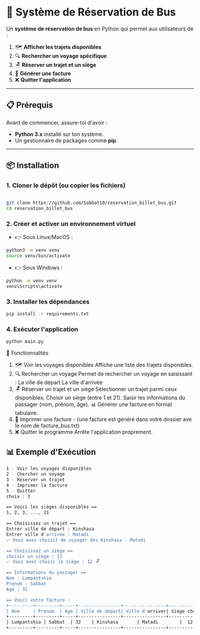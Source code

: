 # 🚌 Système de Réservation de Bus

Un **système de réservation de bus** en Python qui permet aux utilisateurs de :

1. 🗺️ **Afficher les trajets disponibles**
2. 🔍 **Rechercher un voyage spécifique**
3. 🪑 **Réserver un trajet et un siège**
4. 🧾 **Générer une facture**
5. ❌ **Quitter l'application**

---

## 📋 Prérequis

Avant de commencer, assure-toi d'avoir :

- **Python 3.x** installé sur ton système.
- Un gestionnaire de packages comme **pip**.

---

## 📦 Installation

### 1. Cloner le dépôt (ou copier les fichiers)

```bash

git clone https://github.com/Sabbat10/reservation_billet_bus.git
cd reservation_billet_bus

```

### 2. Créer et activer un environnement virtuel

- 👉 Sous Linux/MacOS :

```bash
python3 -m venv venv
source venv/bin/activate
```

- 👉 Sous Windows :

```bash
python -m venv venv
venv\Scripts\activate
```

### 3. Installer les dépendances

```bash
pip install -r requirements.txt
```

### 4. Exécuter l'application

```bash
python main.py
```

🧰 Fonctionnalités

1. 🗺️ Voir les voyages disponibles
   Affiche une liste des trajets disponibles.
2. 🔍 Rechercher un voyage
   Permet de rechercher un voyage en saisissant :
   La ville de départ
   La ville d'arrivée
3. 🪑 Réserver un trajet et un siège
   Sélectionner un trajet parmi ceux disponibles.
   Choisir un siège (entre 1 et 21).
   Saisir les informations du passager (nom, prénom, âge).
   📊 Générer une facture en format tabulaire.
4. 🧾 Imprimer une facture - (une facture est généré dans votre dossier ave le nom de facture_bus.txt)
5. ❌ Quitter le programme
   Arrête l'application proprement.

## 📊 Exemple d'Exécution

```bash
1 - Voir les voyages disponibles
2 - Chercher un voyage
3 - Réserver un trajet
4 - Imprimer la facture
5 - Quitter
choix : 3

== Voici les sièges disponibles ==
1, 2, 3, ..., 21

== Choisissez un trajet ==
Entrer ville de départ : Kinshasa
Entrer ville d'arrivée : Matadi
✅ Vous avez choisit de voyager des Kinshasa - Matadi

== Choisissez un siège ==
choisir un siège : 12
✅ Vous avez choisi le siège : 12 🪑

== Informations du passager ==
Nom : Lumpantshia
Prenom : Sabbat
Age : 32

== Voici votre facture :
+---------+---------+-----+----------------+----------------+---------------+
| Nom     | Prenom  | Age | Ville de depart| Ville d'arriver| Siege choisit |
+---------+---------+-----+----------------+----------------+---------------+
| Lumpantshia | Sabbat  | 32    | Kinshasa       | Matadi        |  12      |
+---------+---------+-----+----------------+----------------+---------------+

```
